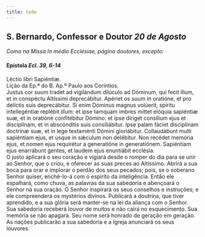 ```yaml
---
title: todo
---
```

<h2 class="text-center">S. Bernardo, Confessor e Doutor <em>20 de Agosto</em></h2>

<em>Como na Missa In médio Ecclésiae, página doutores, excepto:</em>

<h4 class="text-center">Epístola <em>Ecl. 39, 6-14</em></h4>
<div class="container-fluid">
<div class="row">
<div class="text-justify">
Léctio libri Sapiéntiæ.
</div>
<div class="text-justify">
Lição da Ep.ª do B. Ap.º Paulo aos Coríntios.
</div>
<div class="dropcap text-justify">
Justus cor suum tradet ad vigilándum dilúculo ad Dóminum, qui fecit illum, et in conspéctu Altíssimi deprecábitur. Apériet os suum in oratióne, et pro delíctis suis deprecábitur. Si enim Dóminus magnus volúerit, spíritu intellegéntiæ replébit illum: et ipse tamquam imbres mittet elóquia sapiéntiæ suæ, et in oratióne confitébitur Dómino: et ipse díriget consílium ejus et disciplínam, et in abscónditis suis consiliábitur. Ipse palam fáciet disciplínam doctrínæ suæ, et in lege testaménti Dómini gloriábitur. Collaudábunt multi sapiéntiam ejus, et usque in sǽculum non delébitur. Non recédet memória ejus, et nomen ejus requirétur a generatióne in generatiónem. Sapiéntiam ejus enarrábunt gentes, et laudem ejus enuntiábit ecclésia.
</div>
<div class="dropcap text-justify">
O justo aplicará o seu coração e vigiará desde o romper do dia para se unir ao Senhor, que o criou, e oferecer as suas preces ao Altíssimo. Abrirá a sua boca para orar e implorar o perdão dos seus pecados; pois, se o soberano Senhor quiser, enchê-lo-á com o espírito da inteligência. Então ele espalhará, como chuva, as palavras da sua sabedoria e abençoará o Senhor na sua oração. O Senhor inspirará os seus conselhos e instruções; e ele compreenderá os mystérios divinos. Publicará a doutrina, que tiver aprendido, e a sua glória será manter-se na lei da aliança com o Senhor. Sua sabedoria receberá louvor de muitos e não cairá no esquecimento. Sua memória se não apagará. Seu nome será honrado de geração em geração. As nações publicarão a sua sabedoria e a Igreja anunciará os seus louvores.
</div>
</div>
</div>
